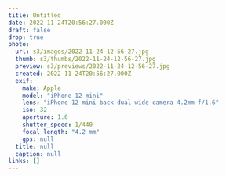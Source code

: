 ```yaml
---
title: Untitled
date: 2022-11-24T20:56:27.000Z
draft: false
drop: true
photo:
  url: s3/images/2022-11-24-12-56-27.jpg
  thumb: s3/thumbs/2022-11-24-12-56-27.jpg
  preview: s3/previews/2022-11-24-12-56-27.jpg
  created: 2022-11-24T20:56:27.000Z
  exif:
    make: Apple
    model: "iPhone 12 mini"
    lens: "iPhone 12 mini back dual wide camera 4.2mm f/1.6"
    iso: 32
    aperture: 1.6
    shutter_speed: 1/440
    focal_length: "4.2 mm"
    gps: null
  title: null
  caption: null
links: []
---
```

